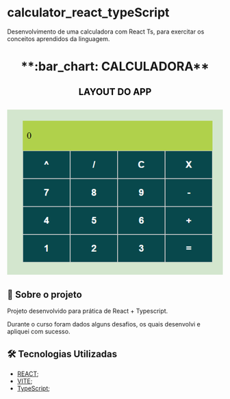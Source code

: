 # calculator_react_typeScript
Desenvolvimento de uma calculadora com React Ts, para exercitar os conceitos aprendidos da linguagem. 

<h1 align="center"> **:bar_chart: CALCULADORA** </h1>

<h2 align="center" style="color:black"> LAYOUT DO APP</h2>

<h2 align="center"><img alt="layout" src= "https://github.com/angelresende/calculator_react_typeScript/blob/main/layout.PNG" width="600px"></h2>

## 🚀 Sobre o projeto

<p>Projeto desenvolvido para prática de React + Typescript.</p>
<p>Durante o curso foram dados alguns desafios, os quais desenvolvi e apliquei com sucesso.</p>


## 🛠️ Tecnologias Utilizadas

- [REACT](https://reactjs.org/);
- [VITE](https://vitejs.dev/);
- [TypeScript](https://www.typescriptlang.org/);
